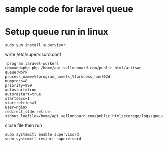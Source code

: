 # sample code for laravel queue

# Setup queue run in linux
```
sudo yum install supervisor
```
write /etc/supervisord.conf
```
[program:laravel-worker]
command=php php /home/api.sellonboard.com/public_html/artisan queue:work
process_name=%(program_name)s_%(process_num)02d
numprocs=8
priority=999
autostart=true
autorestart=true
startsecs=1
startretries=3
user=nginx
redirect_stderr=true
stdout_logfile=/home/api.sellonboard.com/public_html/storage/logs/queue.log
```
close file then run
```
sudo systemctl enable supervisord
sudo systemctl restart supervisord
```
